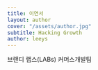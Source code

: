 ```yaml
---
title: 이연서
layout: author
cover: "/assets/author.jpg"
subtitle: Hacking Growth
author: leeys
---
```


브랜디 랩스(LABs) 커머스개발팀
